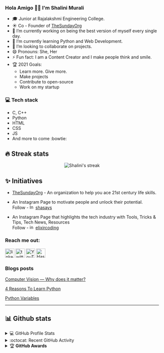 ### Hola Amigo 👋🏼 I'm Shalini Murali


- :mortar_board: Junior at Rajalakshmi Engineering College.
- ☀ Co - Founder of [TheSundayOrg](https://www.thesundayorg.social/)
- 🔭 I’m currently working on being the best version of myself every single day.
- 🌱 I’m currently learning Python and Web Development.
- 👯 I’m looking to collaborate on projects.
- 😄 Pronouns: She, Her
- ⚡ Fun fact: I am a Content Creator and I make people think and smile.
- 🏆 2021 Goals:
  - Learn more. Give more.
  - Make projects
  - Contribute to open-source
  - Work on my startup
### :computer: Tech stack
* C, C++
* Python
* HTML
* CSS
* JS
* And more to come :bowtie:

## 🔥 Streak stats
<!-- GitHub Readme Streak Stats - https://github.com/DenverCoder1/github-readme-streak-stats -->
<p align="center">
    <img title="🔥 Get streak stats for your profile at git.io/streak-stats" alt="Shalini's streak" src="https://github-readme-streak-stats.herokuapp.com/?user=shalinimurali20&theme=neon-dark&hide_border=true"/>
</p>

## ✨ Initiatives
- [TheSundayOrg](https://thesundayorg.social/) - An organization to help you ace 21st century life skills. <br>
- An Instagram Page to motivate people and unlock their potential. <br>
Follow - [<img src='https://www.vectorlogo.zone/logos/instagram/instagram-icon.svg' alt='Instagram' height='15'>](https://www.instagram.com/ablessednote/) [shasays](https://www.instagram.com/shasays/)

- An Instagram Page that highlights the tech industry with Tools, Tricks & Tips, Tech News, Resources <br>
Follow - [<img src='https://www.vectorlogo.zone/logos/instagram/instagram-icon.svg' alt='instagram' height='15'>](https://www.instagram.com/elixircoding/) [elixircoding](https://www.instagram.com/elixircoding/)

### Reach me out:
[<img src='https://www.vectorlogo.zone/logos/linkedin/linkedin-icon.svg' alt='linkedin' height='30'>](https://www.linkedin.com/in/shalinimurali20/) 
[<img src='https://www.vectorlogo.zone/logos/twitter/twitter-official.svg' alt='twitter' height='30'>](https://twitter.com/shalu01m)
[<img src='https://www.vectorlogo.zone/logos/youtube/youtube-icon.svg' alt='YouTube' height='30'>](https://www.youtube.com/channel/UCVoekzAEHVlaHUFJQ_cuM3w?view_as=subscriber)
[<img src='https://www.vectorlogo.zone/logos/hashnode/hashnode-icon.svg' alt='Hashnode' height='30'>](https://shalu01m.hashnode.dev/)

### Blogs posts

[Computer Vision — Why does it matter?](https://shalinimurali.medium.com/computer-vision-why-does-it-matter-92025f122c7b)

[4 Reasons To Learn Python](https://shalinimurali.medium.com/4-reasons-to-choose-python-be6b1c6a5f40)

[Python Variables](https://shalu01m.hashnode.dev/python-variables)

<hr/>

## 📊 Github stats
<!-- https://github.com/anuraghazra/github-readme-stats -->
<details> 
  <summary>💻  GitHub Profile Stats</summary>
  <br/>
    <a href="https://github.com/anuraghazra/github-readme-stats"><img alt="Allen's Github Stats" src="https://github-readme-stats.vercel.app/api?username=shalinimurali20&show_icons=true&count_private=true&theme=react&hide_border=true&bg_color=1F222E&title_color=F85D7F&icon_color=F8D866" height="192px"/></a>
  <a href="https://github.com/anuraghazra/github-readme-stats"><img alt="Shalini's Top Languages" src="https://github-readme-stats.vercel.app/api/top-langs/?username=shalinimurali20&langs_count=8&layout=compact&theme=react&hide_border=true&bg_color=1F222E&title_color=F85D7F&icon_color=F8D866" height="192px"/></a>
  <br/>
  <b>Note:</b> Top languages is only a metric of the languages my public code consists of and doesn't reflect experience or skill level.
</details>
<!-- https://github.com/ashutosh00710/github-readme-activity-graph -->
<details>
  <summary>:octocat:  Recent GitHub Activity</summary>
  <br/>
   <a href="https://github.com/ashutosh00710/github-readme-activity-graph"><img alt="Shalini's Activity Graph" src="https://activity-graph.herokuapp.com/graph?username=shalinimurali20&custom_title=shalinimurali20's%20Contribution%20Graph&bg_color=1F222E&color=F8D866&line=F85D7F&point=FFFFFF&hide_border=true" /></a>
  <br/>
</details>
<details>
    <summary>&#127942 <b>GitHub Awards</b></summary>
  
![Github Trophy](https://github-profile-trophy.vercel.app/?username=shalinimurali20)
  
</details>
